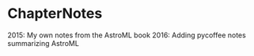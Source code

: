 # ChapterNotes
2015: My own notes from the AstroML book
2016: Adding pycoffee notes summarizing AstroML 
